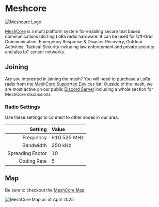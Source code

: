 # Meshcore
![Meshcore Logo](/media/meshcore/meshcore_logo.png)

[MeshCore](https://meshcore.co.uk/) is a multi platform system for enabling secure text based communications utilizing LoRa radio hardware. It can be used for Off-Grid Communication, Emergency Response & Disaster Recovery, Outdoor Activities, Tactical Security including law enforcement and private security and also IoT sensor networks. 

## Joining

Are you interested in joining the mesh? You will need to purchase a LoRa radio from the [MeshCore Supported Devices](https://meshcore.co.uk/get.html) list. Outside of the mesh, we are most active on our public [Discord Server](https://discord.gg/ANvUg3AyZt) including a whole section for MeshCore discussions. 

### Radio Settings
Use these settings to connect to other nodes in our area. 

Setting | Value
---: | :---
Frequency | 910.525 MHz
Bandwidth | 250 kHz
Spreading Factor | 10
Coding Rate | 5

## Map
Be sure to checkout the [MeshCore Map](https://meshcore.co.uk/map.html)

![MeshCore Map as of April 2025](/media/meshcore/Meshcore_2025-04-18.png)


